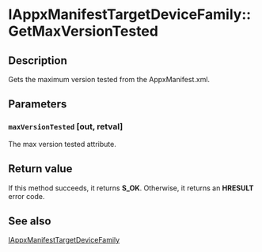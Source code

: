 # IAppxManifestTargetDeviceFamily::GetMaxVersionTested

## Description

Gets the maximum version tested from the AppxManifest.xml.

## Parameters

### `maxVersionTested` [out, retval]

The max version tested attribute.

## Return value

If this method succeeds, it returns **S_OK**. Otherwise, it returns an **HRESULT** error code.

## See also

[IAppxManifestTargetDeviceFamily](https://learn.microsoft.com/windows/desktop/api/appxpackaging/nn-appxpackaging-iappxmanifesttargetdevicefamily)